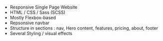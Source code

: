 * Responsive Single Page Website
* HTML / CSS / Sass (SCSS)
* Mostly Flexbox-based
* Repsonsive navbar
* Structure in sections : nav, Hero content, features, pricing, about, footer
* Several Styling / visual effects

